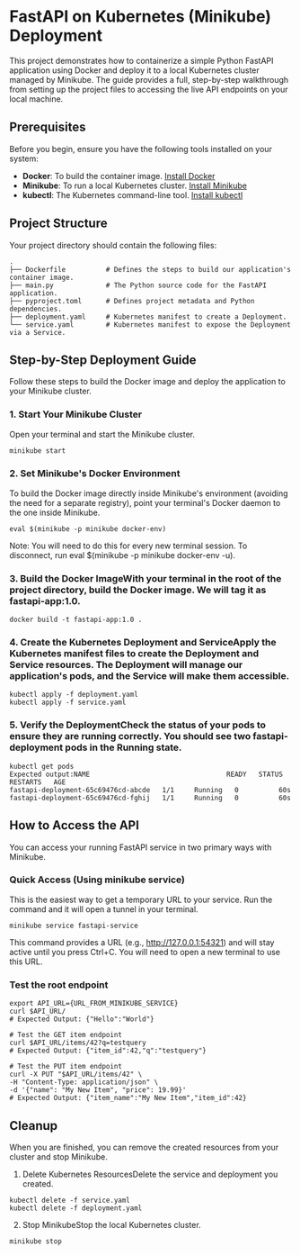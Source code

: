 # FastAPI on Kubernetes (Minikube) Deployment

This project demonstrates how to containerize a simple Python FastAPI application using Docker and deploy it to a local Kubernetes cluster managed by Minikube.
The guide provides a full, step-by-step walkthrough from setting up the project files to accessing the live API endpoints on your local machine.

## Prerequisites

Before you begin, ensure you have the following tools installed on your system:

-   **Docker**: To build the container image. [Install Docker](https://docs.docker.com/get-docker/)
-   **Minikube**: To run a local Kubernetes cluster. [Install Minikube](https://minikube.sigs.k8s.io/docs/start/)
-   **kubectl**: The Kubernetes command-line tool. [Install kubectl](https://kubernetes.io/docs/tasks/tools/install-kubectl/)

## Project Structure

Your project directory should contain the following files:

```
.
├── Dockerfile          # Defines the steps to build our application's container image.
├── main.py             # The Python source code for the FastAPI application.
├── pyproject.toml      # Defines project metadata and Python dependencies.
├── deployment.yaml     # Kubernetes manifest to create a Deployment.
└── service.yaml        # Kubernetes manifest to expose the Deployment via a Service.
```
## Step-by-Step Deployment Guide

Follow these steps to build the Docker image and deploy the application to your Minikube cluster.

### 1. Start Your Minikube Cluster

Open your terminal and start the Minikube cluster.

```bash
minikube start
```
### 2. Set Minikube's Docker Environment
To build the Docker image directly inside Minikube's environment (avoiding the need for a separate registry), point your terminal's Docker daemon to the one inside Minikube.

```
eval $(minikube -p minikube docker-env)
```
Note: You will need to do this for every new terminal session. To disconnect, run eval $(minikube -p minikube docker-env -u).

### 3. Build the Docker ImageWith your terminal in the root of the project directory, build the Docker image. We will tag it as fastapi-app:1.0.

```
docker build -t fastapi-app:1.0 .
```

### 4. Create the Kubernetes Deployment and ServiceApply the Kubernetes manifest files to create the Deployment and Service resources. The Deployment will manage our application's pods, and the Service will make them accessible.

```
kubectl apply -f deployment.yaml
kubectl apply -f service.yaml
```

### 5. Verify the DeploymentCheck the status of your pods to ensure they are running correctly. You should see two fastapi-deployment pods in the Running state.

```
kubectl get pods
Expected output:NAME                                  READY   STATUS    RESTARTS   AGE
fastapi-deployment-65c69476cd-abcde   1/1     Running   0          60s
fastapi-deployment-65c69476cd-fghij   1/1     Running   0          60s
```

## How to Access the API
You can access your running FastAPI service in two primary ways with Minikube.

### Quick Access (Using minikube service)

This is the easiest way to get a temporary URL to your service. Run the command and it will open a tunnel in your terminal.

```
minikube service fastapi-service
```
This command provides a URL (e.g., http://127.0.0.1:54321) and will stay active until you press Ctrl+C. You will need to open a new terminal to use this URL.

### Test the root endpoint
```
export API_URL={URL_FROM_MINIKUBE_SERVICE}
curl $API_URL/
# Expected Output: {"Hello":"World"}

# Test the GET item endpoint
curl $API_URL/items/42?q=testquery
# Expected Output: {"item_id":42,"q":"testquery"}

# Test the PUT item endpoint
curl -X PUT "$API_URL/items/42" \
-H "Content-Type: application/json" \
-d '{"name": "My New Item", "price": 19.99}'
# Expected Output: {"item_name":"My New Item","item_id":42}
```

## Cleanup
When you are finished, you can remove the created resources from your cluster and stop Minikube.

1. Delete Kubernetes ResourcesDelete the service and deployment you created.

```
kubectl delete -f service.yaml
kubectl delete -f deployment.yaml
```
2. Stop MinikubeStop the local Kubernetes cluster.

```
minikube stop
```


